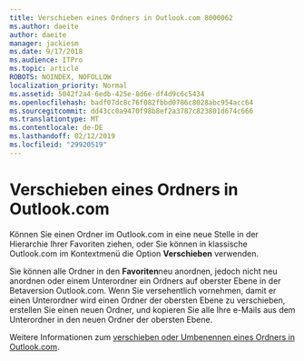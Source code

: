 ```yaml
---
title: Verschieben eines Ordners in Outlook.com 8000062
ms.author: daeite
author: daeite
manager: jackiesm
ms.date: 9/17/2018
ms.audience: ITPro
ms.topic: article
ROBOTS: NOINDEX, NOFOLLOW
localization_priority: Normal
ms.assetid: 5042f2a4-6edb-425e-8d6e-df4d9c6c5434
ms.openlocfilehash: badf07dc8c76f082fbbd0786c8028abc954acc64
ms.sourcegitcommit: dd43cc0a9470f98b8ef2a3787c823801d674c666
ms.translationtype: MT
ms.contentlocale: de-DE
ms.lasthandoff: 02/12/2019
ms.locfileid: "29920519"
---
```

# <a name="moving-a-folder-in-outlookcom"></a>Verschieben eines Ordners in Outlook.com

Können Sie einen Ordner im Outlook.com in eine neue Stelle in der Hierarchie Ihrer Favoriten ziehen, oder Sie können in klassische Outlook.com im Kontextmenü die Option **Verschieben** verwenden. 
  
Sie können alle Ordner in den **Favoriten**neu anordnen, jedoch nicht neu anordnen oder einem Unterordner ein Ordners auf oberster Ebene in der Betaversion Outlook.com. Wenn Sie versehentlich vornehmen, damit er einen Unterordner wird einen Ordner der obersten Ebene zu verschieben, erstellen Sie einen neuen Ordner, und kopieren Sie alle Ihre e-Mails aus dem Unterordner in den neuen Ordner der obersten Ebene. 
  
Weitere Informationen zum [verschieben oder Umbenennen eines Ordners in Outlook.com](https://support.office.com/article/c9c66fed-8a7c-426a-afc6-0d46a72080fb).
  

